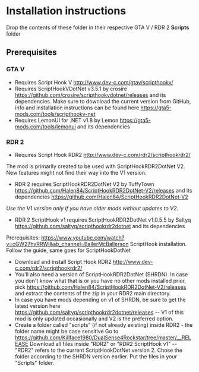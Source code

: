 # Installation instructions
Drop the contents of these folder in their respective GTA V / RDR 2 **Scripts** folder

## Prerequisites
### GTA V
- Requires Script Hook V http://www.dev-c.com/gtav/scripthookv/
- Requires ScriptHookVDotNet v3.5.1 by crosire https://github.com/crosire/scripthookvdotnet/releases and its dependencies. Make sure to download the current version from GitHub, info and installation instructions can be found here https://gta5-mods.com/tools/scripthookv-net
- Requires LemonUI for .NET v1.8 by Lemon https://gta5-mods.com/tools/lemonui and its dependencies

### RDR 2
- Requires Script Hook RDR2 http://www.dev-c.com/rdr2/scripthookrdr2/

The mod is primarily created to be used with ScriptHookRDR2DotNet V2. New features might not find their way into the V1 version.
- RDR 2 requires ScriptHookRDR2DotNet V2 by TuffyTown https://github.com/Halen84/ScriptHookRDR2DotNet-V2/releases and its dependencies https://github.com/Halen84/ScriptHookRDR2DotNet-V2

*Use the V1 version only if you have older mods without updates to V2.* 
- RDR 2 ScriptHook v1 requires ScriptHookRDR2DotNet v1.0.5.5 by Saltyq https://github.com/saltyq/scripthookrdr2dotnet and its dependencies

Prerequisites:
https://www.youtube.com/watch?v=cGW27hvRRWI&ab_channel=BallerMcBallerson
ScriptHook installation. Follow the guide, same goes for ScriptHookDotNet

- Download and install Script Hook RDR2 http://www.dev-c.com/rdr2/scripthookrdr2/
- You'll also need a version of ScriptHookRDR2DotNet (SHRDN). In case you don't know what that is or you have no other mods installed prior, pick https://github.com/Halen84/ScriptHookRDR2DotNet-V2/releases and extract the contents of the zip in your RDR2 main directory.
- In case you have mods depending on v1 of SHRDN, be sure to get the latest version here https://github.com/saltyq/scripthookrdr2dotnet/releases -- V1 of this mod is only updated occasionally and V2 is the preferred option.
- Create a folder called "scripts" (if not already existing) inside RDR2 - the folder name might be case sensitive
Go to https://github.com/Killface1980/DualSense4Rockstar/tree/master/__RELEASE
Download all files inside "RDR2" or "RDR2 ScriptHook v1" -- "RDR2" refers to the current ScriptHookDotNet version 2. Chose the folder according to the SHRDN version earlier.
Put the files in your "Scripts" folder.
